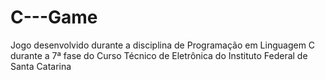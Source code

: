 # C---Game
Jogo desenvolvido durante a disciplina de Programação em Linguagem C durante a 7ª fase do Curso Técnico de Eletrônica do Instituto Federal de Santa Catarina
